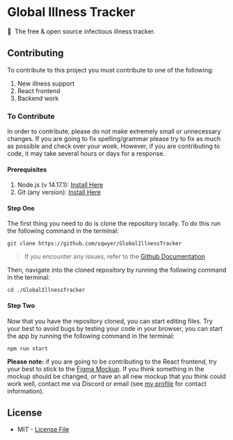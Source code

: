 # Global Illness Tracker
🦠‎‎‎‎‏‏‎ ‎‏‏‎ ‎‏‏‎The free & open source infectious illness tracker. 

## Contributing
To contribute to this project you must contribute to one of the following:
1. New illness support
2. React frontend
3. Backend work

### To Contribute
In order to contribute, please do not make extremely small or unnecessary changes. If you are going to fix spelling/grammar please try to fix as much as possible and check over your woek. However, if you are contributing to code, it may take several hours or days for a response.

#### Prerequisites
1. Node.js (v 14.17.1): [Install Here](https://nodejs.org/en/)
2. Git (any version): [Install Here](https://git-scm.com/book/en/v2/Getting-Started-Installing-Git)

#### Step One
The first thing you need to do is clone the repository locally. To do this run the following command in the terminal:
```
git clone https://github.com/sqwyer/GlobalIllnessTracker
```
> If you encounter any issues, refer to the [Github Documentation](https://docs.github.com/en/github/creating-cloning-and-archiving-repositories/cloning-a-repository-from-github/cloning-a-repository)

Then, navigate into the cloned repository by running the following command in the terminal:
```
cd ./GlobalIllnessTracker
```

#### Step Two
Now that you have the repository cloned, you can start editing files. Try your best to avoid bugs by testing your code in your browser, you can start the app by running the following command in the terminal:
```
npm run start
```

**Please note:** if you are going to be contributing to the React frontend, try your best to stick to the [Figma Mockup](https://www.figma.com/file/50nxnhjFgQfqKsCaIIQqiN/Global-Illness-Tracker?node-id=0%3A1). If you think something in the mockup should be changed, or have an all new mockup that you think could work well, contact me via Discord or email (see [my profile](https://github.com/sqwyer) for contact information).

## License
- MIT - [License File](https://github.com/sqwyer/GloballIllnessTracker/blob/dev/LICENSE.md)
